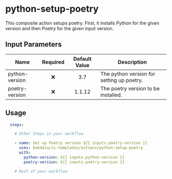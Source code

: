 # python-setup-poetry

This composite action setups poetry. First, it installs Python for the given version and then Poetry for the given input
version.

## Input Parameters

| Name           | Required | Default Value | Description                               |
|----------------|:--------:|:-------------:|-------------------------------------------|
| python-version |    ❌     |      3.7      | The python version for setting up poetry. |
| poetry-version |    ❌     |    1.1.12     | The poetry version to be installed.       |

## Usage

```yaml
  steps:

    # Other Steps in your workflow

    - name: Set up Poetry version ${{ inputs.poetry-version }}
      uses: bakdata/ci-templates/actions/python-setup-poetry
      with:
        python-version: ${{ inputs.python-version }}
        poetry-version: ${{ inputs.poetry-version }}

    # Rest of your workflow
```